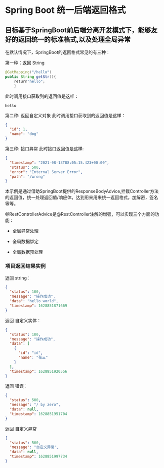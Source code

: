 # Spring Boot 统一后端返回格式

## 目标基于SpringBoot前后端分离开发模式下，能够友好的返回统一的标准格式,以及处理全局异常

在默认情况下，SpringBoot的返回格式常见的有三种：

第一种：返回 String

```java
@GetMapping("/hello")
public String getStr(){
    return"hello";
    }
```

此时调用接口获取到的返回值是这样：

```text
hello
```

第二种: 返回自定义对象 此时调用接口获取到的返回值是这样：

```json
{
  "id": 1,
  "name": "dog"
}
```

第三种: 接口异常 此时接口返回值是这样:

```json
{
  "timestamp": "2021-08-13T08:05:15.423+00:00",
  "status": 500,
  "error": "Internal Server Error",
  "path": "/wrong"
}
```

本示例是通过借助SpringBoot提供的ResponseBodyAdvice,拦截Controller方法的返回值，统一处理返回值/响应体，达到用来用来统一返回格式，加解密，签名等等。

@RestControllerAdvice是@RestController注解的增强，可以实现三个方面的功能：

- 全局异常处理

- 全局数据绑定

- 全局数据预处理

### 项目返回结果实例

返回 string：

```json
{
  "status": 100,
  "message": "操作成功",
  "data": "hello world",
  "timestamp": 1628851871669
}
```

返回 自定义实体：

```json
{
  "status": 100,
  "message": "操作成功",
  "data": [
    {
      "id": "id",
      "name": "张三"
    }
  ],
  "timestamp": 1628851920556
}
```

返回 错误：

```json
{
  "status": 500,
  "message": "/ by zero",
  "data": null,
  "timestamp": 1628851951704
}
```

返回 自定义异常

```json
{
  "status": 500,
  "message": "自定义异常",
  "data": null,
  "timestamp": 1628851997734
}
```

